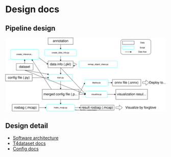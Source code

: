 # Design docs
## Pipeline design

![](/docs/fig/pipeline.drawio.svg)

## Design detail

- [Software architecture](/docs/design/architecture.md)
- [T4dataset docs](/docs/design/t4dataset.md)
- [Config docs](/docs/design/config.md)
